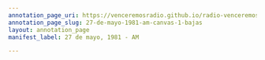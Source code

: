 ```yaml
---
annotation_page_uri: https://venceremosradio.github.io/radio-venceremos-en-espanol/annotations/27-de-mayo-1981-am-canvas-1-bajas.json
annotation_page_slug: 27-de-mayo-1981-am-canvas-1-bajas
layout: annotation_page
manifest_label: 27 de mayo, 1981 - AM

---
```

